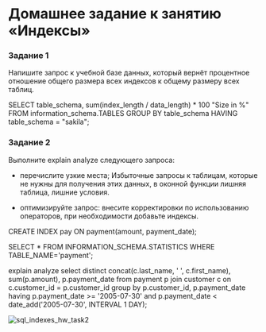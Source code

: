 # Домашнее задание к занятию «Индексы»

### Задание 1
Напишите запрос к учебной базе данных, который вернёт процентное отношение общего размера всех индексов к общему размеру всех таблиц.

SELECT table_schema, sum(index_length / data_length) * 100 "Size in %"
FROM information_schema.TABLES
GROUP BY table_schema
HAVING table_schema = "sakila";

### Задание 2
Выполните explain analyze следующего запроса:
- перечислите узкие места;
Избыточные запросы к таблицам, которые не нужны для получения этих данных, в оконной функции лишняя таблица, лишние условия.

- оптимизируйте запрос: внесите корректировки по использованию операторов, при необходимости добавьте индексы.

CREATE INDEX pay ON payment(amount, payment_date);

SELECT *
FROM INFORMATION_SCHEMA.STATISTICS
WHERE TABLE_NAME='payment';

explain analyze
select distinct concat(c.last_name, ' ', c.first_name), sum(p.amount), p.payment_date
from payment p
join customer c on c.customer_id = p.customer_id
group by p.customer_id, p.payment_date 
having p.payment_date >= '2005-07-30' and p.payment_date < date_add('2005-07-30', INTERVAL 1 DAY);

![sql_indexes_hw_task2](https://github.com/EvgenyMyznikov/sql_indexes_hw/blob/main/img/Task2.png?raw=true)
